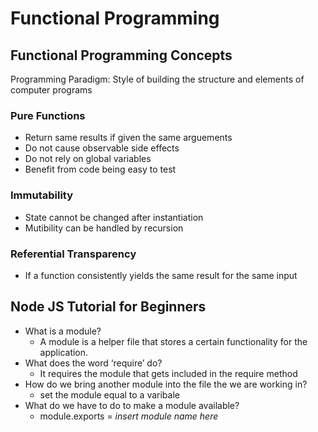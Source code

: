 # Functional Programming
## Functional Programming Concepts
Programming Paradigm: Style of building the structure and elements of computer programs
### Pure Functions
* Return same results if given the same arguements
* Do not cause observable side effects
* Do not rely on global variables
* Benefit from code being easy to test

### Immutability
* State cannot be changed after instantiation
* Mutibility can be handled by recursion

### Referential Transparency
* If a function consistently yields the same result for the same input

## Node JS Tutorial for Beginners
* What is a module?
  * A module is a helper file that stores a certain functionality for the application.
* What does the word ‘require’ do?
  * It requires the module that gets included in the require method
* How do we bring another module into the file the we are working in?
  * set the module equal to a varibale
* What do we have to do to make a module available?
  * module.exports = *insert module name here*

